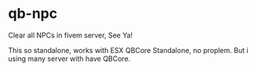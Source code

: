 # qb-npc
Clear all NPCs in fivem server, See Ya!

This so standalone, works with ESX QBCore Standalone, no proplem.
But i using many server with have QBCore.
